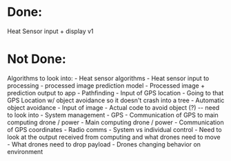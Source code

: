 # Done:
Heat Sensor input + display v1

# Not Done:
Algorithms to look into:
    - Heat sensor algorithms
        - Heat sensor input to processing
        - processed image prediction model
        - Processed image + prediction output to app 
    - Pathfinding
        - Input of GPS location
        - Going to that GPS Location w/ object avoidance so it doesn't crash into a tree
    - Automatic object avoidance
        - Input of image
        - Actual code to avoid object (?) -- need to look into
    - System management
        - GPS
            - Communication of GPS to main computing drone / power
            - Main computing drone / power
        - Communication of GPS coordinates
            - Radio comms
        - System vs individual control
            - Need to look at the output received from computing and what drones need to move
            - What drones need to drop payload
        - Drones changing behavior on environment


